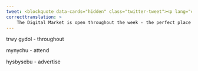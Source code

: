 ```yaml
---
tweet: <blockquote data-cards="hidden" class="twitter-tweet"><p lang="cy" dir="ltr">Mae&#39;r Farchnad Ddigidol ar agor drwy gydol yr wythnos - y lle perffaith i fynd i chwilio am fargen ac i gefnogi busnesau bach sy&#39;n mynychu&#39;r Eisteddfod. Pob math o stondinau&#39;n hysbysebu&#39;u cynnyrch - <a href="https://t.co/UyhDoFEu4K">https://t.co/UyhDoFEu4K</a> <a href="https://t.co/AdPayb6BlH">pic.twitter.com/AdPayb6BlH</a></p>&mdash; eisteddfod (@eisteddfod) <a href="https://twitter.com/eisteddfod/status/1290290086991605762?ref_src=twsrc%5Etfw">August 3, 2020</a></blockquote> <script async src="https://platform.twitter.com/widgets.js" charset="utf-8"></script>
correcttranslation: >
    The Digital Market is open throughout the week - the perfect place to go to search for a bargain and to support small businesses attending the Eisteddfod. All types of stands advertising their products.
---
```


trwy gydol - throughout

mynychu - attend

hysbysebu - advertise


